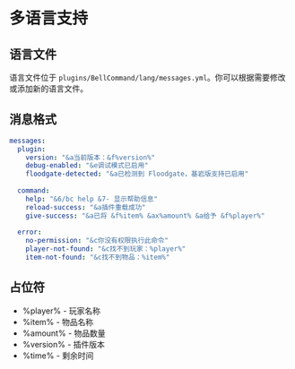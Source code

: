 # 多语言支持
## 语言文件
语言文件位于 `plugins/BellCommand/lang/messages.yml`。你可以根据需要修改或添加新的语言文件。

## 消息格式

```yaml
messages:
  plugin:
    version: "&a当前版本：&f%version%"
    debug-enabled: "&e调试模式已启用"
    floodgate-detected: "&a已检测到 Floodgate，基岩版支持已启用"
    
  command:
    help: "&6/bc help &7- 显示帮助信息"
    reload-success: "&a插件重载成功"
    give-success: "&a已将 &f%item% &ax%amount% &a给予 &f%player%"
    
  error:
    no-permission: "&c你没有权限执行此命令"
    player-not-found: "&c找不到玩家：%player%"
    item-not-found: "&c找不到物品：%item%"
```

## 占位符

- %player% - 玩家名称
- %item% - 物品名称
- %amount% - 物品数量
- %version% - 插件版本
- %time% - 剩余时间